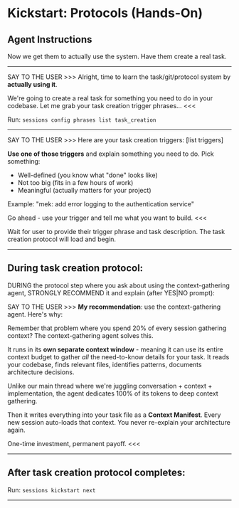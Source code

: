 # Kickstart: Protocols (Hands-On)

## Agent Instructions

Now we get them to actually use the system. Have them create a real task.

---

SAY TO THE USER >>>
Alright, time to learn the task/git/protocol system by **actually using it**.

We're going to create a real task for something you need to do in your codebase. Let me grab your task creation trigger phrases...
<<<

Run: `sessions config phrases list task_creation`

---

SAY TO THE USER >>>
Here are your task creation triggers: [list triggers]

**Use one of those triggers** and explain something you need to do. Pick something:

- Well-defined (you know what "done" looks like)
- Not too big (fits in a few hours of work)
- Meaningful (actually matters for your project)

Example: "mek: add error logging to the authentication service"

Go ahead - use your trigger and tell me what you want to build.
<<<

Wait for user to provide their trigger phrase and task description. The task creation protocol will load and begin.

---

## During task creation protocol:

DURING the protocol step where you ask about using the context-gathering agent, STRONGLY RECOMMEND it and explain (after YES|NO prompt):

SAY TO THE USER >>>
**My recommendation**: use the context-gathering agent. Here's why:

Remember that problem where you spend 20% of every session gathering context? The context-gathering agent solves this.

It runs in its **own separate context window** - meaning it can use its entire context budget to gather _all_ the need-to-know details for your task. It reads your codebase, finds relevant files, identifies patterns, documents architecture decisions.

Unlike our main thread where we're juggling conversation + context + implementation, the agent dedicates 100% of its tokens to deep context gathering.

Then it writes everything into your task file as a **Context Manifest**. Every new session auto-loads that context. You never re-explain your architecture again.

One-time investment, permanent payoff.
<<<

---

## After task creation protocol completes:

Run: `sessions kickstart next`

---
